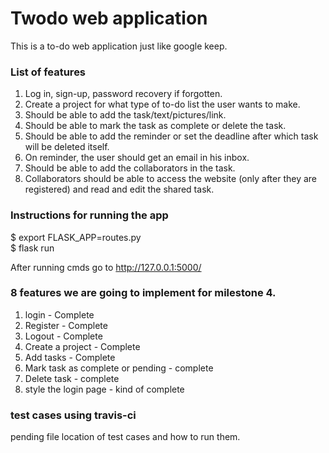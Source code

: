 # Twodo web application 

This is a to-do web application just like google keep. 

### List of features

1.  Log in, sign-up, password recovery if forgotten. 
2.  Create a project for what type of to-do list the user wants to make. 
3.  Should be able to add the task/text/pictures/link. 
4.  Should be able to mark the task as complete or delete the task.  
5.  Should be able to add the reminder or set the deadline after which task will be deleted itself.  
6.  On reminder, the user should get an email in his inbox.  
7.  Should be able to add the collaborators in the task. 
8.  Collaborators should be able to access the website (only after they are registered) and read and edit the shared task.


### Instructions for running the app
$ export FLASK_APP=routes.py  
$ flask run

After running cmds go to http://127.0.0.1:5000/

### 8 features we are going to implement for milestone 4. 
1. login - Complete
2. Register - Complete
3. Logout - Complete
4. Create a project - Complete
5. Add tasks - Complete
6. Mark task as complete or pending - complete
7. Delete task - complete
8. style the login page - kind of complete


### test cases using travis-ci
pending 
file location of test cases and how to run them. 
